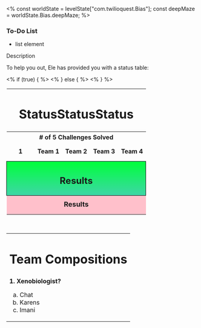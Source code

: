 <%
const worldState = levelState["com.twilioquest.Bias"];
const deepMaze = worldState.Bias.deepMaze;
%>

<div class="aside">
<h3>To-Do List</h3>
<ul>
  <li>list element</li>
</ul>
</div>

Description

To help you out, Ele has provided you with a status table:

<style>
.puzzle-grid {

}

.puzzle-grid td {
  width: 20%;
  height:50px;
  text-align:center;
  font-weight:bold;
}

.puzzle-grid td.unsolved-station {
  border: 1px solid black !important;
  font-size: 36px !important;
  background: rgb(180,58,58);
  background: linear-gradient(90deg, rgba(180,58,58,1) 0%, rgba(253,29,29,1) 39%, rgba(252,78,69,1) 100%);
}

.puzzle-grid td.solved-station {
  border: 1px solid black !important;
  font-size: 36px !important;
  background: rgb(62,214,167);
  background: linear-gradient(90deg, rgba(62,214,167,1) 0%, rgba(0,255,59,1) 100%);
}


</style>

<table class="puzzle-grid" style="border:none">
<tr><td colspan="5"><h1>StatusStatusStatus</h1></td></tr>
<tr><th colspan="5" style="text-align: center"># of 5 Challenges Solved</th></tr>
<tr>
  <td class="<%= deepMaze.objective2_5_deepmaze_1 ? 'solved-station' : 'unsolved-station' %>">1</td>
  <td>Team 1</td>
  <td>Team 2</td>
  <td>Team 3</td>
  <td>Team 4</td>
</tr>
<% if (true) { %>
<tr><td colspan="5" style="background-image: linear-gradient(0deg, rgba(62,214,167,1) 0%, rgba(0,255,59,1) 100%); border: 1px solid black"><h2>Results</h2></td></tr>
<% } else { %>
<tr><td colspan="5" style="background-color: pink;font-size:18px">Results</td></tr> 
<% } %>
</table>

<br />

<table style="border:none !important">

<tr><th style="border:none !important"><h1>Team Compositions</h1></th></tr>
<tr><td>
<strong>1. Xenobiologist? </strong>
<ol type="a">
<li>Chat</li>
<li>Karens</li>
<li>Imani</li>

</ol>
</td></tr>

</table>